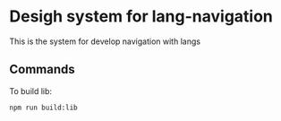 # Desigh system for lang-navigation

This is the system for develop navigation with langs

## Commands
To build lib:
```
npm run build:lib
```